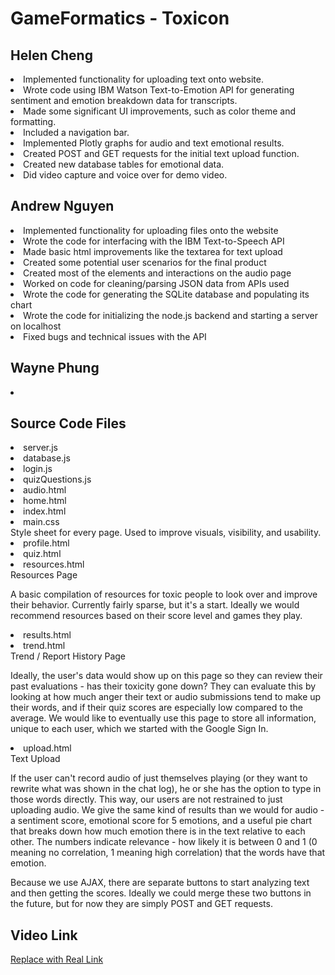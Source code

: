 # GameFormatics - Toxicon

## Helen Cheng
<li>Implemented functionality for uploading text onto website.</li>
<li>Wrote code using IBM Watson Text-to-Emotion API for generating sentiment and emotion breakdown data for transcripts.</li>
<li>Made some significant UI improvements, such as color theme and formatting.</li>
<li>Included a navigation bar.</li>
<li>Implemented Plotly graphs for audio and text emotional results.</li>
<li>Created POST and GET requests for the initial text upload function.</li>
<li>Created new database tables for emotional data.</li>
<li>Did video capture and voice over for demo video.</li>

## Andrew Nguyen
<li>Implemented functionality for uploading files onto the website</li>
<li>Wrote the code for interfacing with the IBM Text-to-Speech API </li>
<li>Made basic html improvements like the textarea for text upload</li>
<li>Created some potential user scenarios for the final product </li>
<li>Created most of the elements and interactions on the audio page</li>
<li>Worked on code for cleaning/parsing JSON data from APIs used</li>
<li>Wrote the code for generating the SQLite database and populating its chart</li>
<li>Wrote the code for initializing the node.js backend and starting a server on localhost</li>
<li>Fixed bugs and technical issues with the API</li>

## Wayne Phung
<li></li>

## Source Code Files
<li>server.js</li>

<li>database.js</li>

<li>login.js</li>

<li>quizQuestions.js</li>

<li>audio.html</li>

<li>home.html</li>

<li>index.html</li>

<li>main.css</li>
Style sheet for every page.
Used to improve visuals, visibility, and usability.

<li>profile.html</li>

<li>quiz.html</li>

<li>resources.html</li>
Resources Page

A basic compilation of resources for toxic people to look over and
improve their behavior. Currently fairly sparse, but it's a start.
Ideally we would recommend resources based on their score level
and games they play.

<li>results.html</li>

<li>trend.html</li>
Trend / Report History Page

Ideally, the user's data would show up on this page so they
can review their past evaluations - has their toxicity gone down?
They can evaluate this by looking at how much anger their text or
audio submissions tend to make up their words, and if their quiz
scores are especially low compared to the average. We would like
to eventually use this page to store all information, unique to
each user, which we started with the Google Sign In.

<li>upload.html</li>
Text Upload

If the user can't record audio of just themselves playing (or they
want to rewrite what was shown in the chat log), he or she has the
option to type in those words directly. This way, our users are
not restrained to just uploading audio. We give the same kind of
results than we would for audio - a sentiment score, emotional score
for 5 emotions, and a useful pie chart that breaks down how much
emotion there is in the text relative to each other. The numbers
indicate relevance - how likely it is between 0 and 1 (0 meaning no correlation, 1 meaning high correlation) that the words have that emotion.

Because we use AJAX, there are separate buttons to start analyzing
text and then getting the scores. Ideally we could merge these
two buttons in the future, but for now they are simply POST and GET
requests.

## Video Link
[Replace with Real Link](https://www.youtube.com/watch?v=dQw4w9WgXcQ)
